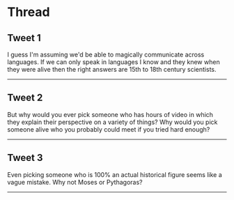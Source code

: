 # Thread

## Tweet 1

I guess I'm assuming we'd be able to magically communicate across languages. If we can only speak in languages I know and they knew when they were alive then the right answers are 15th to 18th century scientists.

---

## Tweet 2

But why would you ever pick someone who has hours of video in which they explain their perspective on a variety of things? Why would you pick someone alive who you probably could meet if you tried hard enough?

---

## Tweet 3

Even picking someone who is 100% an actual historical figure seems like a vague mistake. Why not Moses or Pythagoras?

---

